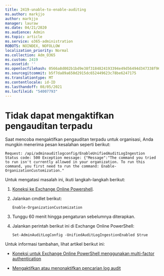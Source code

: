 ```yaml
---
title: 2419-unable-to-enable-auditing
ms.author: markjjo
author: markjjo
manager: lauraw
ms.date: 04/21/2020
ms.audience: Admin
ms.topic: article
ms.service: o365-administration
ROBOTS: NOINDEX, NOFOLLOW
localization_priority: Normal
ms.collection: Adm_O365
ms.custom: 2419
ms.assetid: ''
ms.openlocfilehash: 0566a8d002b1bd9e38f3184824193394e49d56494d347338f96cfcdfdb758f4c
ms.sourcegitcommit: b5f7da89a650d2915dc652449623c78be6247175
ms.translationtype: MT
ms.contentlocale: id-ID
ms.lasthandoff: 08/05/2021
ms.locfileid: "54007793"
---
```

# <a name="unable-to-enable-unified-auditing"></a>Tidak dapat mengaktifkan pengauditan terpadu

Saat mencoba mengaktifkan pengauditan terpadu untuk organisasi, Anda mungkin menerima pesan kesalahan seperti berikut:

```
Request: /api/adminauditlogconfig/EnableUnifiedAuditLogIngestion Status code: 500 Exception message: {"Message":"The command you tried to run isn't currently allowed in your organization. To run this command, you first need to run the command: Enable-OrganizationCustomization."
```

Untuk mengatasi masalah ini, ikuti langkah-langkah berikut:

1. [Koneksi ke Exchange Online Powershell](https://docs.microsoft.com/powershell/exchange/exchange-online/connect-to-exchange-online-powershell/connect-to-exchange-online-powershell).

2. Jalankan cmdlet berikut:

   ```
   Enable-OrganizationCustomization
   ```

3. Tunggu 60 menit hingga pengaturan sebelumnya diterapkan.

4. Jalankan perintah berikut ini di Exchange Online PowerShell:

   ```
   Set-AdminAuditLogConfig -UnifiedAuditLogIngestionEnabled $true
   ```

Untuk informasi tambahan, lihat artikel berikut ini:

- [Koneksi untuk Exchange Online PowerShell menggunakan multi-factor authentication](https://docs.microsoft.com/powershell/exchange/exchange-online/connect-to-exchange-online-powershell/mfa-connect-to-exchange-online-powershell)

-  [Mengaktifkan atau menonaktifkan pencarian log audit](https://docs.microsoft.com/microsoft-365/compliance/turn-audit-log-search-on-or-off)
